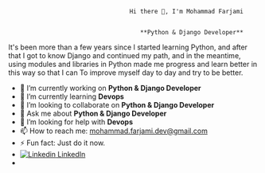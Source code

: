                                       Hi there 👋, I'm Mohammad Farjami
          

                                         **Python & Django Developer**
                                         
It's been more than a few years since I started learning Python, and after that I got to know Django and continued my path, and in the meantime, using modules and libraries in Python made me progress and learn better in this way so that I can To improve myself day to day and try to be better.




- 🔭 I’m currently working on **Python & Django Developer**
- 🌱 I’m currently learning **Devops**
- 👯 I’m looking to collaborate on **Python & Django Developer**
- 💬 Ask me about **Python & Django Developer**
- 🤔 I’m looking for help with **Devops**
- 📫 How to reach me: mohammad.farjami.dev@gmail.com
- ⚡ Fun fact: Just do it now.
- [![Linkedin](https://i.stack.imgur.com/gVE0j.png) LinkedIn]([https://www.linkedin.com/](https://www.linkedin.com/in/mohammad-farjami-673154202/))
- <!--

Here are some ideas to get you started:
- 😄 Pronouns: ...

-->

